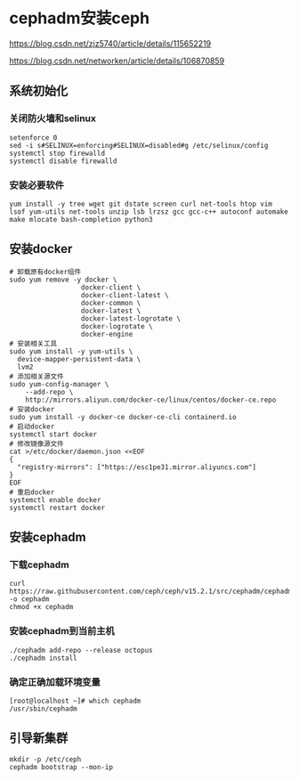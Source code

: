 # cephadm安装ceph

https://blog.csdn.net/zjz5740/article/details/115652219

https://blog.csdn.net/networken/article/details/106870859

## 系统初始化

### 关闭防火墙和selinux

```shell
setenforce 0
sed -i s#SELINUX=enforcing#SELINUX=disabled#g /etc/selinux/config
systemctl stop firewalld 
systemctl disable firewalld
```



### 安装必要软件

```shell
yum install -y tree wget git dstate screen curl net-tools htop vim lsof yum-utils net-tools unzip lsb lrzsz gcc gcc-c++ autoconf automake make mlocate bash-completion python3
```

## 安装docker

```shell
# 卸载原有docker组件
sudo yum remove -y docker \
                  docker-client \
                  docker-client-latest \
                  docker-common \
                  docker-latest \
                  docker-latest-logrotate \
                  docker-logrotate \
                  docker-engine
# 安装相关工具
sudo yum install -y yum-utils \
  device-mapper-persistent-data \
  lvm2
# 添加相关源文件
sudo yum-config-manager \
    --add-repo \
    http://mirrors.aliyun.com/docker-ce/linux/centos/docker-ce.repo
# 安装docker
sudo yum install -y docker-ce docker-ce-cli containerd.io
# 启动docker
systemctl start docker
# 修改镜像源文件
cat >/etc/docker/daemon.json <<EOF
{
  "registry-mirrors": ["https://esc1pe31.mirror.aliyuncs.com"]
}
EOF
# 重启docker
systemctl enable docker
systemctl restart docker
```

## 安装cephadm

### 下载cephadm

```shell
curl https://raw.githubusercontent.com/ceph/ceph/v15.2.1/src/cephadm/cephadm -o cephadm
chmod +x cephadm
```

### 安装cephadm到当前主机

```shell
./cephadm add-repo --release octopus
./cephadm install
```

### 确定正确加载环境变量

```shell
[root@localhost ~]# which cephadm
/usr/sbin/cephadm	
```

## 引导新集群

```shell
mkdir -p /etc/ceph
cephadm bootstrap --mon-ip
```

